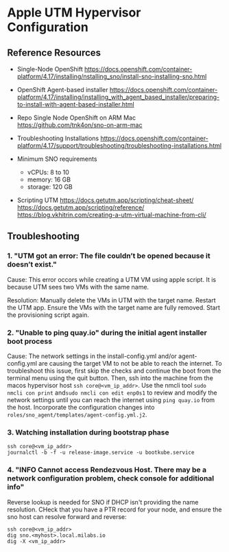 
# Apple UTM Hypervisor Configuration


## Reference Resources

- Single-Node OpenShift
  https://docs.openshift.com/container-platform/4.17/installing/nstalling_sno/install-sno-installing-sno.html

- OpenShift Agent-based installer
  https://docs.openshift.com/container-platform/4.17/installing/installing_with_agent_based_installer/preparing-to-install-with-agent-based-installer.html

- Repo Single Node OpenShift on ARM Mac
  https://github.com/tnk4on/sno-on-arm-mac

- Troubleshooting Installations
  https://docs.openshift.com/container-platform/4.17/support/troubleshooting/troubleshooting-installations.html 

- Minimum SNO requirements
  - vCPUs:   8 to 10
  - memory:  16 GB
  - storage: 120 GB

- Scripting UTM
  https://docs.getutm.app/scripting/cheat-sheet/ 
  https://docs.getutm.app/scripting/reference/
  https://blog.vkhitrin.com/creating-a-utm-virtual-machine-from-cli/



## Troubleshooting

### 1. "UTM got an error: The file couldn’t be opened because it doesn’t exist."

Cause: This error occors while creating a UTM VM using apple script. It is because UTM sees two VMs with the same name.  

Resolution: Manually delete the VMs in UTM with the target name. Restart the UTM app. Ensure the VMs with the target name are fully removed. Start the provisioning script again.


### 2. "Unable to ping quay.io" during the initial agent installer boot process

Cause: The network settings in the install-config.yml and/or agent-config.yml are causing the target VM to not be able to reach the internet. To troubleshoot this issue, first skip the checks and continue the boot from the terminal menu using the quit button.
Then, ssh into the machine from the macos hypervisor host `ssh core@<vm_ip_addr>`. Use the nmcli tool `sudo nmcli con print` and`sudo nmcli con edit enp0s1` to review and modify the network settings until you can reach the internet using `ping quay.io` from the host. Incorporate the configuration changes into `roles/sno_agent/templates/agent-config.yml.j2`.

### 3. Watching installation during bootstrap phase

```
ssh core@<vm_ip_addr>
journalctl -b -f -u release-image.service -u bootkube.service
```

### 4. "INFO Cannot access Rendezvous Host. There may be a network configuration problem, check console for additional info"

Reverse lookup is needed for SNO if DHCP isn't providing the name resolution. CHeck that you have a PTR record for your node, and ensure the sno host can resolve forward and reverse:

```
ssh core@<vm_ip_addr>
dig sno.<myhost>.local.milabs.io
dig -X <vm_ip_addr>
```

